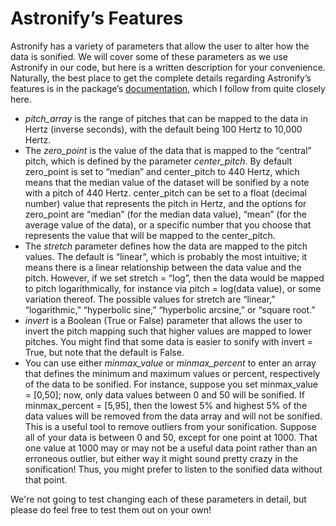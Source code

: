 # Astronify’s Features

Astronify has a variety of parameters that allow the user to alter how the data is sonified. We will cover some of these parameters as we use Astronify in our code, but here is a written description for your convenience. Naturally, the best place to get the complete details regarding Astronify’s features is in the package’s [documentation]( https://astronify.readthedocs.io/en/latest/astronify/index.html), which I follow from quite closely here.
- *pitch_array* is the range of pitches that can be mapped to the data in Hertz (inverse seconds), with the default being 100 Hertz to 10,000 Hertz.
- The *zero_point* is the value of the data that is mapped to the “central” pitch, which is defined by the parameter *center_pitch*. By default zero_point is set to “median” and center_pitch to 440 Hertz, which means that the median value of the dataset will be sonified by a note with a pitch of 440 Hertz. center_pitch can be set to a float (decimal number) value that represents the pitch in Hertz, and the options for zero_point are “median” (for the median data value), “mean” (for the average value of the data), or a specific number that you choose that represents the value that will be mapped to the center_pitch.
- The *stretch* parameter defines how the data are mapped to the pitch values. The default is “linear”, which is probably the most intuitive; it means there is a linear relationship between the data value and the pitch. However, if we set stretch = “log”, then the data would be mapped to pitch logarithmically, for instance via pitch = log(data value), or some variation thereof. The possible values for stretch are “linear,” “logarithmic,” “hyperbolic sine,” “hyperbolic arcsine,” or “square root.”
- *invert* is a Boolean (True or False) parameter that allows the user to invert the pitch mapping such that higher values are mapped to lower pitches. You might find that some data is easier to sonify with invert = True, but note that the default is False.
- You can use either *minmax_value* or *minmax_percent* to enter an array that defines the minimum and maximum values or percent, respectively of the data to be sonified. For instance, suppose you set minmax_value = [0,50]; now, only data values between 0 and 50 will be sonified. If minmax_percent = [5,95], then the lowest 5% and highest 5% of the data values will be removed from the data array and will not be sonified. This is a useful tool to remove outliers from your sonification. Suppose all of your data is between 0 and 50, except for one point at 1000. That one value at 1000 may or may not be a useful data point rather than an erroneous outlier, but either way it might sound pretty crazy in the sonification! Thus, you might prefer to listen to the sonified data without that point.

We're not going to test changing each of these parameters in detail, but please do feel free to test them out on your own!
